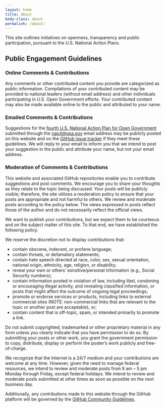 ```yaml
---
layout: home
title: About
body-class: about
permalink: /about/
---
```


This site outlines initiatives on openness, transparency and public participation, pursuant to the U.S. National Action Plans. 

## Public Engagement Guidelines

### Online Comments & Contributions
Any comments or other contributed content you provide are categorized as public information. Compilations of your contributed content may be provided to national leaders (without email address) and other individuals participating in U.S. Open Government efforts. Your contributed content may also be made available online to the public and attributed to your name.

### Emailed Comments & Contributions
Suggestions for the [fourth U.S. National Action Plan for Open Government](/national-action-plan/4/) submitted through the nap4@gsa.gov email address may be publicly posted on this website and on the [GitHub issue tracker](https://github.com/GSA/participate-nap4/issues) if they meet these guidelines. We will reply to your email to inform you that we intend to post your suggestion in the public and attribute your name, but not your email address.


### Moderation of Comments & Contributions
This website and associated GitHub repositories enable you to contribute suggestions and post comments. We encourage you to share your thoughts as they relate to the topic being discussed. Your posts will be publicly visible; therefore, the site utilizes a moderation policy to ensure that your posts are appropriate and not harmful to others. We review and moderate posts according to the policy below. The views expressed in posts reflect those of the author and do not necessarily reflect the official views.

We want to publish your contributions, but we expect them to be courteous and on the subject matter of this site. To that end, we have established the following policy.

We reserve the discretion not to display contributions that:

* contain obscene, indecent, or profane language;
* contain threats, or defamatory statements;
* contain hate speech directed at race, color, sex, sexual orientation, national origin, ethnicity, age, religion, or disability;
* reveal your own or others’ sensitive/personal information (e.g., Social Security numbers);
* contain information posted in violation of law, including libel, condoning or encouraging illegal activity, and revealing classified information, or posts that might affect the outcome of ongoing legal proceedings;
* promote or endorse services or products, including links to external commercial sites (NOTE: non-commercial links that are relevant to the topic or another post are acceptable), or;
* contain content that is off-topic, spam, or intended primarily to promote a link.

Do not submit copyrighted, trademarked or other proprietary material in any form unless you clearly indicate that you have permission to do so. By submitting your posts or other work, you grant the government permission to copy, distribute, display or perform the poster’s work publicly and free-of-charge.

We recognize that the Internet is a 24/7 medium and your contributions are welcome at any time. However, given the need to manage federal resources, we intend to review and moderate posts from 9 am – 5 pm Monday through Friday, except federal holidays. We intend to review and moderate posts submitted at other times as soon as possible on the next business day.

Additionally, any contributions made to this website through the GitHub platform will be governed by the [GitHub Community Guidelines](https://help.github.com/articles/github-community-guidelines/). 
